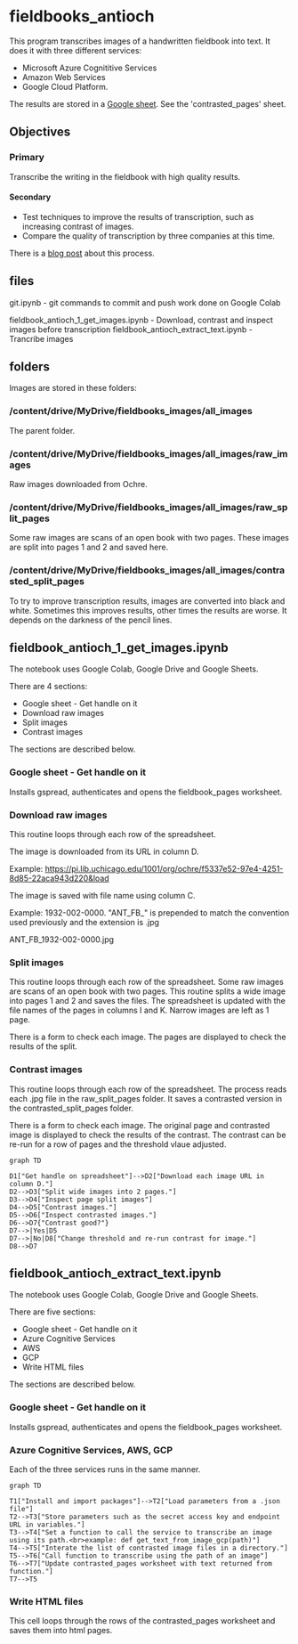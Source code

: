 # fieldbooks_antioch

This program transcribes images of a handwritten fieldbook into text. It does it with three different services:

+ Microsoft Azure Cognititive Services
+ Amazon Web Services
+ Google Cloud Platform.

The results are stored in a [Google sheet](https://docs.google.com/spreadsheets/d/1RJIX6HDAOfD1GObbu1wJOo-gOlRG3uWwG0JM_iQWdA8/edit?usp=sharing). See the 'contrasted_pages' sheet.

## Objectives

### Primary

Transcribe the writing in the fieldbook with high quality results.

#### Secondary

+ Test techniques to improve the results of transcription, such as increasing contrast of images.
+ Compare the quality of transcription by three companies at this time.

There is a [blog post](https://jeffblackadar.ca/uncategorized/handwriting-transcription-of-a-fieldbook-with-microsofts-azure-cognitive-services-and-amazons-aws-textract/) about this process. 


## files

git.ipynb - git commands to commit and push work done on Google Colab

fieldbook_antioch_1_get_images.ipynb - Download, contrast and inspect images before transcription
fieldbook_antioch_extract_text.ipynb - Trancribe images

## folders

Images are stored in these folders:

### /content/drive/MyDrive/fieldbooks_images/all_images

The parent folder.

### /content/drive/MyDrive/fieldbooks_images/all_images/raw_images

Raw images downloaded from Ochre.

### /content/drive/MyDrive/fieldbooks_images/all_images/raw_split_pages

Some raw images are scans of an open book with two pages. These images are split into pages 1 and 2 and saved here.

### /content/drive/MyDrive/fieldbooks_images/all_images/contrasted_split_pages

To try to improve transcription results, images are converted into black and white. Sometimes this improves results, other times the results are worse. It depends on the darkness of the pencil lines.


## fieldbook_antioch_1_get_images.ipynb

The notebook uses Google Colab, Google Drive and Google Sheets.

There are 4 sections:

+ Google sheet - Get handle on it
+ Download raw images
+ Split images
+ Contrast images

The sections are described below.

### Google sheet - Get handle on it

Installs gspread, authenticates and opens the fieldbook_pages worksheet.

### Download raw images

This routine loops through each row of the spreadsheet. 

The image is downloaded from its URL in column D.

Example: https://pi.lib.uchicago.edu/1001/org/ochre/f5337e52-97e4-4251-8d85-22aca943d220&load

The image is saved with file name using column C.

Example: 1932-002-0000. "ANT_FB_" is prepended to match the convention used previously and the extension is .jpg

ANT_FB_1932-002-0000.jpg

### Split images

This routine loops through each row of the spreadsheet. Some raw images are scans of an open book with two pages. This routine splits a wide image into pages 1 and 2 and saves the files. The spreadsheet is updated with the file names of the pages in columns I and K.
Narrow images are left as 1 page.

There is a form to check each image. The pages are displayed to check the results of the split.

### Contrast images

This routine loops through each row of the spreadsheet. The process reads each .jpg file in the raw_split_pages folder. It saves a contrasted version in the contrasted_split_pages folder.

There is a form to check each image. The original page and contrasted image is displayed to check the results of the contrast. The contrast can be re-run for a row of pages and the threshold vlaue adjusted.

```mermaid
graph TD

D1["Get handle on spreadsheet"]-->D2["Download each image URL in column D."]
D2-->D3["Split wide images into 2 pages."]
D3-->D4["Inspect page split images"]
D4-->D5["Contrast images."]
D5-->D6["Inspect contrasted images."]
D6-->D7{"Contrast good?"}
D7-->|Yes|D5
D7-->|No|D8["Change threshold and re-run contrast for image."]
D8-->D7
```

## fieldbook_antioch_extract_text.ipynb

The notebook uses Google Colab, Google Drive and Google Sheets.

There are five sections:

+ Google sheet - Get handle on it
+ Azure Cognitive Services
+ AWS
+ GCP
+ Write HTML files

The sections are described below.

### Google sheet - Get handle on it

Installs gspread, authenticates and opens the fieldbook_pages worksheet.

### Azure Cognitive Services, AWS, GCP

Each of the three services runs in the same manner.

```mermaid
graph TD

T1["Install and import packages"]-->T2["Load parameters from a .json file"]
T2-->T3["Store parameters such as the secret access key and endpoint URL in variables."]
T3-->T4["Set a function to call the service to transcribe an image using its path.<br>example: def get_text_from_image_gcp(path)"]
T4-->T5["Interate the list of contrasted image files in a directory."]
T5-->T6["Call function to transcribe using the path of an image"]
T6-->T7["Update contrasted_pages worksheet with text returned from function."]
T7-->T5

```

### Write HTML files

This cell loops through the rows of the contrasted_pages worksheet and saves them into html pages.
